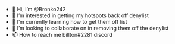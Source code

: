 - 👋 Hi, I’m @Bronko242
- 👀 I’m interested in getting my hotspots back off denylist
- 🌱 I’m currently learning how to get them off list
- 💞️ I’m looking to collaborate on in removing them off the denylist
- 📫 How to reach me billton#2281 discord

<!---
Bronko242/Bronko242 is a ✨ special ✨ repository because its `README.md` (this file) appears on your GitHub profile.
You can click the Preview link to take a look at your changes.
--->
